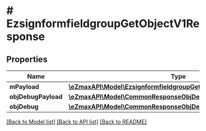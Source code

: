# # EzsignformfieldgroupGetObjectV1Response

## Properties

Name | Type | Description | Notes
------------ | ------------- | ------------- | -------------
**mPayload** | [**\eZmaxAPI\Model\EzsignformfieldgroupGetObjectV1ResponseMPayload**](EzsignformfieldgroupGetObjectV1ResponseMPayload.md) |  |
**objDebugPayload** | [**\eZmaxAPI\Model\CommonResponseObjDebugPayload**](CommonResponseObjDebugPayload.md) |  | [optional]
**objDebug** | [**\eZmaxAPI\Model\CommonResponseObjDebug**](CommonResponseObjDebug.md) |  | [optional]

[[Back to Model list]](../../README.md#models) [[Back to API list]](../../README.md#endpoints) [[Back to README]](../../README.md)
